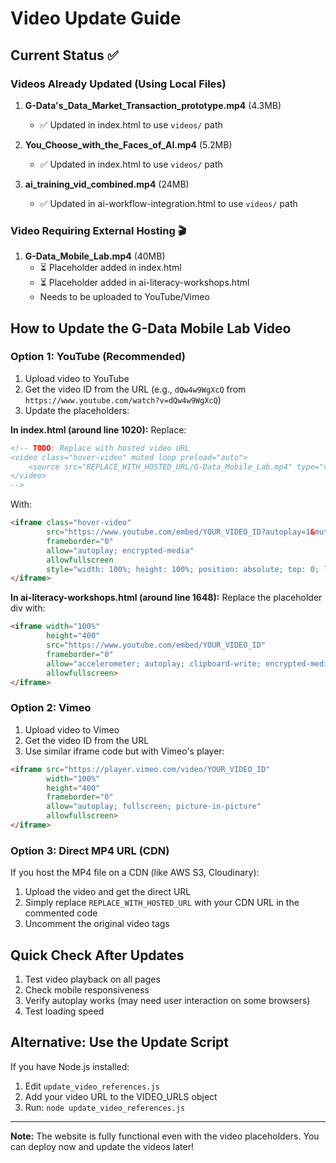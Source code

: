# Video Update Guide

## Current Status ✅

### Videos Already Updated (Using Local Files)
1. **G-Data's_Data_Market_Transaction_prototype.mp4** (4.3MB)
   - ✅ Updated in index.html to use `videos/` path
   
2. **You_Choose_with_the_Faces_of_AI.mp4** (5.2MB)
   - ✅ Updated in index.html to use `videos/` path
   
3. **ai_training_vid_combined.mp4** (24MB)
   - ✅ Updated in ai-workflow-integration.html to use `videos/` path

### Video Requiring External Hosting 🎬
1. **G-Data_Mobile_Lab.mp4** (40MB)
   - ⏳ Placeholder added in index.html
   - ⏳ Placeholder added in ai-literacy-workshops.html
   - Needs to be uploaded to YouTube/Vimeo

## How to Update the G-Data Mobile Lab Video

### Option 1: YouTube (Recommended)
1. Upload video to YouTube
2. Get the video ID from the URL (e.g., `dQw4w9WgXcQ` from `https://www.youtube.com/watch?v=dQw4w9WgXcQ`)
3. Update the placeholders:

**In index.html (around line 1020):**
Replace:
```html
<!-- TODO: Replace with hosted video URL
<video class="hover-video" muted loop preload="auto">
    <source src="REPLACE_WITH_HOSTED_URL/G-Data_Mobile_Lab.mp4" type="video/mp4">
</video>
-->
```

With:
```html
<iframe class="hover-video" 
        src="https://www.youtube.com/embed/YOUR_VIDEO_ID?autoplay=1&mute=1&loop=1&playlist=YOUR_VIDEO_ID" 
        frameborder="0" 
        allow="autoplay; encrypted-media" 
        allowfullscreen
        style="width: 100%; height: 100%; position: absolute; top: 0; left: 0;">
</iframe>
```

**In ai-literacy-workshops.html (around line 1648):**
Replace the placeholder div with:
```html
<iframe width="100%" 
        height="400" 
        src="https://www.youtube.com/embed/YOUR_VIDEO_ID" 
        frameborder="0" 
        allow="accelerometer; autoplay; clipboard-write; encrypted-media; gyroscope; picture-in-picture" 
        allowfullscreen>
</iframe>
```

### Option 2: Vimeo
1. Upload video to Vimeo
2. Get the video ID from the URL
3. Use similar iframe code but with Vimeo's player:
```html
<iframe src="https://player.vimeo.com/video/YOUR_VIDEO_ID" 
        width="100%" 
        height="400" 
        frameborder="0" 
        allow="autoplay; fullscreen; picture-in-picture" 
        allowfullscreen>
</iframe>
```

### Option 3: Direct MP4 URL (CDN)
If you host the MP4 file on a CDN (like AWS S3, Cloudinary):
1. Upload the video and get the direct URL
2. Simply replace `REPLACE_WITH_HOSTED_URL` with your CDN URL in the commented code
3. Uncomment the original video tags

## Quick Check After Updates

1. Test video playback on all pages
2. Check mobile responsiveness
3. Verify autoplay works (may need user interaction on some browsers)
4. Test loading speed

## Alternative: Use the Update Script

If you have Node.js installed:
1. Edit `update_video_references.js`
2. Add your video URL to the VIDEO_URLS object
3. Run: `node update_video_references.js`

---

**Note:** The website is fully functional even with the video placeholders. You can deploy now and update the videos later!